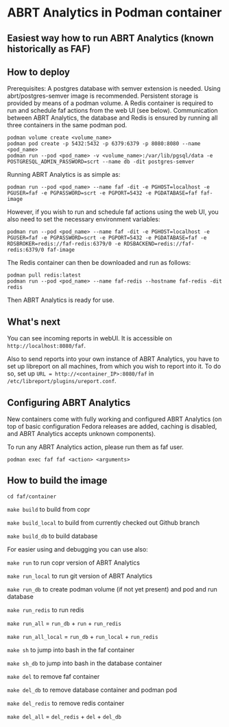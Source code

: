 # ABRT Analytics in Podman container

**Easiest way how to run ABRT Analytics (known historically as FAF)**
---

## How to deploy

Prerequisites:
A postgres database with semver extension is needed. Using abrt/postgres-semver
image is recommended. Persistent storage is provided by means of a podman volume.
A Redis container is required to run and schedule faf actions from the web UI (see below).
Communication between ABRT Analytics, the database and Redis is ensured by running all three containers
in the same podman pod.

`podman volume create <volume_name>`  
`podman pod create -p 5432:5432 -p 6379:6379 -p 8080:8080 --name <pod_name>`  
`podman run --pod <pod_name> -v <volume_name>:/var/lib/pgsql/data -e POSTGRESQL_ADMIN_PASSWORD=scrt --name db -dit postgres-semver`  

Running ABRT Analytics is as simple as:

`podman run --pod <pod_name> --name faf -dit -e PGHOST=localhost -e PGUSER=faf -e PGPASSWORD=scrt -e PGPORT=5432 -e PGDATABASE=faf faf-image`

However, if you wish to run and schedule faf actions using the web UI,
you also need to set the necessary environment variables:

`podman run --pod <pod_name> --name faf -dit -e PGHOST=localhost -e PGUSER=faf -e PGPASSWORD=scrt -e PGPORT=5432 -e PGDATABASE=faf -e RDSBROKER=redis://faf-redis:6379/0 -e RDSBACKEND=redis://faf-redis:6379/0 faf-image`

The Redis container can then be downloaded and run as follows:

`podman pull redis:latest`  
`podman run --pod <pod_name> --name faf-redis --hostname faf-redis -dit redis`  

Then ABRT Analytics is ready for use.

## What's next
You can see incoming reports in webUI. It is accessible on `http://localhost:8080/faf`.

Also to send reports into your own instance of ABRT Analytics, you have to set up libreport on all
machines, from which you wish to report into it. To do so, set up
`URL = http://<container_IP>:8080/faf` in `/etc/libreport/plugins/ureport.conf`.

## Configuring ABRT Analytics
New containers come with fully working and configured ABRT Analytics (on top of basic configuration
Fedora releases are added, caching is disabled, and ABRT Analytics accepts unknown components).

To run any ABRT Analytics action, please run them as faf user.

`podman exec faf faf <action> <arguments>`

## How to build the image
`cd faf/container`

`make build` to build from copr

`make build_local` to build from currently checked out Github branch

`make build_db` to build database

For easier using and debugging you can use also:

`make run` to run copr version of ABRT Analytics

`make run_local` to run git version of ABRT Analytics

`make run_db` to create podman volume (if not yet present) and pod and run database

`make run_redis` to run redis

`make run_all` = `run_db` + `run` + `run_redis`

`make run_all_local` = `run_db` + `run_local` + `run_redis`

`make sh` to jump into bash in the faf container

`make sh_db` to jump into bash in the database container

`make del` to remove faf container

`make del_db` to remove database container and podman pod

`make del_redis` to remove redis container

`make del_all` = `del_redis` + `del` + `del_db`
